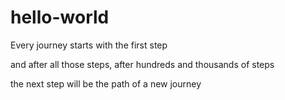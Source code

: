 # hello-world
Every journey starts with the first step

and after all those steps, after hundreds and thousands of steps

the next step will be the path of a new journey
